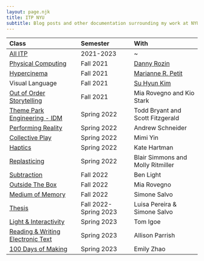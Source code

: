 ```yaml
---
layout: page.njk
title: ITP NYU 
subtitle: Blog posts and other documentation surrounding my work at NYU's Interactive Telecommunications Program, 2021-2023. 
---
```


|Class | Semester | With |
|:---|:---|:---|
|[All ITP](/tags/itp)|2021-2023|~|
|[Physical Computing](/tags/pcomp)|Fall 2021|[Danny Rozin](https://www.smoothware.com/danny/)|
|[Hypercinema](/tags/hypercinema)|Fall 2021|[Marianne R. Petit](https://mariannerpetit.com/about/)|
|Visual Language|Fall 2021|[Su Hyun Kim](http://iamsukim.com/)|
|[Out of Order Storytelling](out-of-order-storytelling)|Fall 2021|Mia Rovegno and Kio Stark|
|[Theme Park Engineering - IDM](/tags/theme-park-eng/)|Spring 2022|Todd Bryant and Scott Fitzgerald|
|[Performing Reality](/tags/performing-reality)|Spring 2022|Andrew Schneider|
|[Collective Play](/tags/collective-play)|Spring 2022|Mimi Yin|
|[Haptics](/tags/haptics)|Spring 2022|Kate Hartman|
|[Replasticing](/tags/replasticing)|Spring 2022|Blair Simmons and Molly Ritmiller|
|[Subtraction](/tags/subtraction)|Fall 2022|Ben Light|
|[Outside The Box](/tags/outside-the-box)|Fall 2022|Mia Rovegno|
|[Medium of Memory](/tags/medium-of-memory)|Fall 2022|Simone Salvo|
|[Thesis](/tags/thesis)|Fall 2022-Spring 2023|Luisa Pereira & Simone Salvo|
|[Light & Interactivity](/tags/light-and-interactivity)|Spring 2023|Tom Igoe|
|[Reading & Writing Electronic Text](/tags/rwet)|Spring 2023|Allison Parrish|
|[100 Days of Making](/tags/100-days)|Spring 2023|Emily Zhao|
